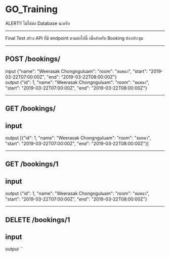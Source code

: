 # GO_Training
ALERT!! ไม่ได้ต่อ Database นะครับ

_______________________________________________________________________________________________________________________
Final Test
สร้าง API ที่มี endpoint ตามต่อไปนี้ เพื่อสำหรับ Booking ห้องประชุม

--------------------------------------------------------
POST	/bookings/	
--------------------------------------------------------
input 
{"name": "Weerasak Chongnguluam": "room": "ชมพนา", "start": "2019-03-22T07:00:00Z", "end": "2019-03-22T08:00:00Z"}	
output
{"id": 1, "name": "Weerasak Chongnguluam": "room": "ชมพนา", "start": "2019-03-22T07:00:00Z", "end": "2019-03-22T08:00:00Z"}

--------------------------------------------------------
GET	/bookings/	
--------------------------------------------------------
input 
  - 
output
[{"id": 1, "name": "Weerasak Chongnguluam": "room": "ชมพนา", "start": "2019-03-22T07:00:00Z", "end": "2019-03-22T08:00:00Z"}]

--------------------------------------------------------
GET	/bookings/1	
--------------------------------------------------------
input 
  - 
output
{"id": 1, "name": "Weerasak Chongnguluam": "room": "ชมพนา", "start": "2019-03-22T07:00:00Z", "end": "2019-03-22T08:00:00Z"}

--------------------------------------------------------
DELETE	/bookings/1	
--------------------------------------------------------
input 
  - 
output
``
